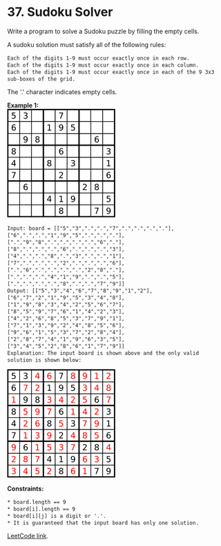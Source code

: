 # 37. Sudoku Solver

Write a program to solve a Sudoku puzzle by filling the empty cells.

A sudoku solution must satisfy all of the following rules:

    Each of the digits 1-9 must occur exactly once in each row.
    Each of the digits 1-9 must occur exactly once in each column.
    Each of the digits 1-9 must occur exactly once in each of the 9 3x3 sub-boxes of the grid.

The '.' character indicates empty cells.

**Example 1:**
<br />
![Example 1](/LeetCode/37-Sudoku-Solver/assets/images/example1.png)

	Input: board = [["5","3",".",".","7",".",".",".","."],["6",".",".","1","9","5",".",".","."],[".","9","8",".",".",".",".","6","."],["8",".",".",".","6",".",".",".","3"],["4",".",".","8",".","3",".",".","1"],["7",".",".",".","2",".",".",".","6"],[".","6",".",".",".",".","2","8","."],[".",".",".","4","1","9",".",".","5"],[".",".",".",".","8",".",".","7","9"]]
	Output: [["5","3","4","6","7","8","9","1","2"],["6","7","2","1","9","5","3","4","8"],["1","9","8","3","4","2","5","6","7"],["8","5","9","7","6","1","4","2","3"],["4","2","6","8","5","3","7","9","1"],["7","1","3","9","2","4","8","5","6"],["9","6","1","5","3","7","2","8","4"],["2","8","7","4","1","9","6","3","5"],["3","4","5","2","8","6","1","7","9"]]
	Explanation: The input board is shown above and the only valid solution is shown below:
![result](/LeetCode/37-Sudoku-Solver/assets/images/example2.png)

**Constraints:**

	* board.length == 9
    * board[i].length == 9
    * board[i][j] is a digit or '.'.
    * It is guaranteed that the input board has only one solution.
	
[LeetCode link](https://leetcode.com/problems/sudoku-solver/description/).
